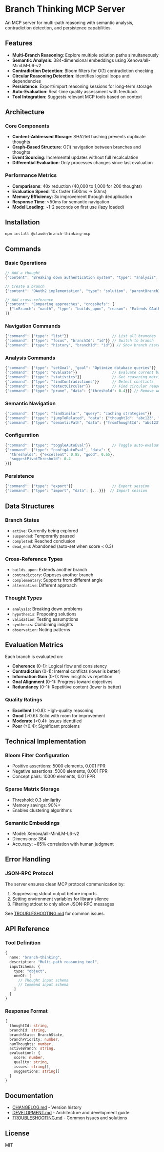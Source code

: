 # Branch Thinking MCP Server

An MCP server for multi-path reasoning with semantic analysis, contradiction detection, and persistence capabilities.

## Features

- **Multi-Branch Reasoning**: Explore multiple solution paths simultaneously
- **Semantic Analysis**: 384-dimensional embeddings using Xenova/all-MiniLM-L6-v2
- **Contradiction Detection**: Bloom filters for O(1) contradiction checking
- **Circular Reasoning Detection**: Identifies logical loops and dependencies
- **Persistence**: Export/import reasoning sessions for long-term storage
- **Auto-Evaluation**: Real-time quality assessment with feedback
- **Tool Integration**: Suggests relevant MCP tools based on context

## Architecture

### Core Components

- **Content-Addressed Storage**: SHA256 hashing prevents duplicate thoughts
- **Graph-Based Structure**: O(1) navigation between branches and thoughts
- **Event Sourcing**: Incremental updates without full recalculation
- **Differential Evaluation**: Only processes changes since last evaluation

### Performance Metrics

- **Comparisons**: 40x reduction (40,000 to 1,000 for 200 thoughts)
- **Evaluation Speed**: 10x faster (500ms → 50ms)
- **Memory Efficiency**: 3x improvement through deduplication
- **Response Time**: <50ms for semantic navigation
- **Model Loading**: ~1-2 seconds on first use (lazy loaded)

## Installation

```bash
npm install @claude/branch-thinking-mcp
```

## Commands

### Basic Operations

```javascript
// Add a thought
{"content": "Breaking down authentication system", "type": "analysis", "keyPoints": ["security", "scalability"]}

// Create a branch
{"content": "OAuth2 implementation", "type": "solution", "parentBranchId": "main"}

// Add cross-reference
{"content": "Comparing approaches", "crossRefs": [
  {"toBranch": "oauth", "type": "builds_upon", "reason": "Extends OAuth solution", "strength": 0.9}
]}
```

### Navigation Commands

```javascript
{"command": {"type": "list"}}                    // List all branches
{"command": {"type": "focus", "branchId": "id"}} // Switch to branch
{"command": {"type": "history", "branchId": "id"}} // Show branch history
```

### Analysis Commands

```javascript
{"command": {"type": "setGoal", "goal": "Optimize database queries"}}
{"command": {"type": "evaluate"}}                // Evaluate current branch
{"command": {"type": "statistics"}}              // Get reasoning metrics
{"command": {"type": "findContradictions"}}      // Detect conflicts
{"command": {"type": "detectCircular"}}          // Find circular reasoning
{"command": {"type": "prune", "data": {"threshold": 0.4}}} // Remove weak branches
```

### Semantic Navigation

```javascript
{"command": {"type": "findSimilar", "query": "caching strategies"}}
{"command": {"type": "jumpToRelated", "data": {"thoughtId": "abc123", "limit": 5}}}
{"command": {"type": "semanticPath", "data": {"fromThoughtId": "abc123", "toThoughtId": "def456"}}}
```

### Configuration

```javascript
{"command": {"type": "toggleAutoEval"}}          // Toggle auto-evaluation
{"command": {"type": "configAutoEval", "data": {
  "thresholds": {"excellent": 0.85, "good": 0.65},
  "suggestPivotThreshold": 0.4
}}}
```

### Persistence

```javascript
{"command": {"type": "export"}}                  // Export session
{"command": {"type": "import", "data": {...}}}  // Import session
```

## Data Structures

### Branch States
- `active`: Currently being explored
- `suspended`: Temporarily paused
- `completed`: Reached conclusion
- `dead_end`: Abandoned (auto-set when score < 0.3)

### Cross-Reference Types
- `builds_upon`: Extends another branch
- `contradictory`: Opposes another branch
- `complementary`: Supports from different angle
- `alternative`: Different approach

### Thought Types
- `analysis`: Breaking down problems
- `hypothesis`: Proposing solutions
- `validation`: Testing assumptions
- `synthesis`: Combining insights
- `observation`: Noting patterns

## Evaluation Metrics

Each branch is evaluated on:
- **Coherence** (0-1): Logical flow and consistency
- **Contradiction** (0-1): Internal conflicts (lower is better)
- **Information Gain** (0-1): New insights vs repetition
- **Goal Alignment** (0-1): Progress toward objectives
- **Redundancy** (0-1): Repetitive content (lower is better)

### Quality Ratings
- **Excellent** (>0.8): High-quality reasoning
- **Good** (>0.6): Solid with room for improvement
- **Moderate** (>0.4): Issues identified
- **Poor** (≤0.4): Significant problems

## Technical Implementation

### Bloom Filter Configuration
- Positive assertions: 5000 elements, 0.001 FPR
- Negative assertions: 5000 elements, 0.001 FPR
- Concept pairs: 10000 elements, 0.01 FPR

### Sparse Matrix Storage
- Threshold: 0.3 similarity
- Memory savings: 90%+
- Enables clustering algorithms

### Semantic Embeddings
- Model: Xenova/all-MiniLM-L6-v2
- Dimensions: 384
- Accuracy: ~85% correlation with human judgment

## Error Handling

### JSON-RPC Protocol
The server ensures clean MCP protocol communication by:
1. Suppressing stdout output before imports
2. Setting environment variables for library silence
3. Filtering stdout to only allow JSON-RPC messages

See [TROUBLESHOOTING.md](TROUBLESHOOTING.md) for common issues.

## API Reference

### Tool Definition
```typescript
{
  name: "branch-thinking",
  description: "Multi-path reasoning tool",
  inputSchema: {
    type: "object",
    oneOf: [
      // Thought input schema
      // Command input schema
    ]
  }
}
```

### Response Format
```typescript
{
  thoughtId: string,
  branchId: string,
  branchState: BranchState,
  branchPriority: number,
  numThoughts: number,
  activeBranch: string,
  evaluation?: {
    score: number,
    quality: string,
    issues: string[],
    suggestions: string[]
  }
}
```

## Documentation

- [CHANGELOG.md](CHANGELOG.md) - Version history
- [DEVELOPMENT.md](DEVELOPMENT.md) - Architecture and development guide
- [TROUBLESHOOTING.md](TROUBLESHOOTING.md) - Common issues and solutions

## License

MIT